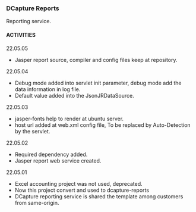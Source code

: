 ### DCapture Reports

Reporting service.

#### ACTIVITIES

22.05.05

- Jasper report source, compiler and config files keep at repository.

22.05.04

- Debug mode added into servlet init parameter, debug mode add the data information in log file.
- Default value added into the JsonJRDataSource.

22.05.03

- jasper-fonts help to render at ubuntu server.
- host url added at web.xml config file, To be replaced by Auto-Detection by the servlet.

22.05.02

- Required dependency added.
- Jasper report web service created.

22.05.01

- Excel accounting project was not used, deprecated.
- Now this project convert and used to dcapture-reports
- DCapture reporting service is shared the template among customers from same-origin.  